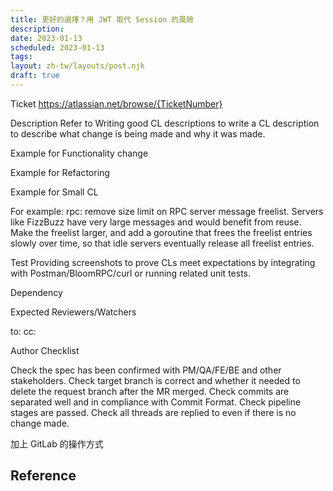 ```yaml
---
title: 更好的選擇？用 JWT 取代 Session 的風險
description: 
date: 2023-01-13
scheduled: 2023-01-13
tags:
layout: zh-tw/layouts/post.njk
draft: true
---
```


Ticket
https://atlassian.net/browse/{TicketNumber}

Description
Refer to Writing good CL descriptions to write a CL description to describe what change is being made and why it was made.

Example for Functionality change

Example for Refactoring

Example for Small CL


For example:
rpc: remove size limit on RPC server message freelist.
Servers like FizzBuzz have very large messages and would benefit from reuse. Make the freelist larger, and add a goroutine that frees the freelist entries slowly over time, so that idle servers eventually release all freelist entries.

Test
Providing screenshots to prove CLs meet expectations by integrating with Postman/BloomRPC/curl or running related unit tests.

Dependency

Expected Reviewers/Watchers

to:
cc:

Author Checklist

Check the spec has been confirmed with PM/QA/FE/BE and other stakeholders.
Check target branch is correct and whether it needed to delete the request branch after the MR merged.
Check commits are separated well and in compliance with Commit Format.
Check pipeline stages are passed.
Check all threads are replied to even if there is no change made.

加上 GitLab 的操作方式

## Reference